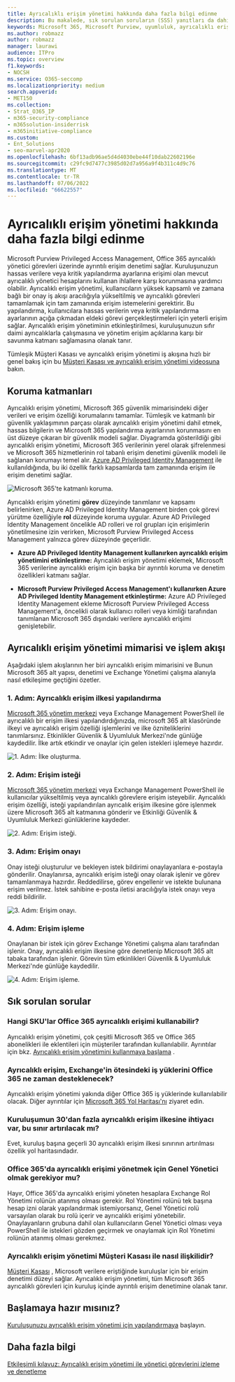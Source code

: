 ```yaml
---
title: Ayrıcalıklı erişim yönetimi hakkında daha fazla bilgi edinme
description: Bu makalede, sık sorulan soruların (SSS) yanıtları da dahil olmak üzere Microsoft Purview'da ayrıcalıklı erişim yönetimi hakkında genel bir bakış sağlanmaktadır.
keywords: Microsoft 365, Microsoft Purview, uyumluluk, ayrıcalıklı erişim yönetimi
ms.author: robmazz
author: robmazz
manager: laurawi
audience: ITPro
ms.topic: overview
f1.keywords:
- NOCSH
ms.service: O365-seccomp
ms.localizationpriority: medium
search.appverid:
- MET150
ms.collection:
- Strat_O365_IP
- m365-security-compliance
- m365solution-insiderrisk
- m365initiative-compliance
ms.custom:
- Ent_Solutions
- seo-marvel-apr2020
ms.openlocfilehash: 6bf13adb96ae5d4d4030ebe44f10dab22602196e
ms.sourcegitcommit: c29fc9d7477c3985d02d7a956a9f4b311c4d9c76
ms.translationtype: MT
ms.contentlocale: tr-TR
ms.lasthandoff: 07/06/2022
ms.locfileid: "66622557"
---
```

# <a name="learn-about-privileged-access-management"></a>Ayrıcalıklı erişim yönetimi hakkında daha fazla bilgi edinme

Microsoft Purview Privileged Access Management, Office 365 ayrıcalıklı yönetici görevleri üzerinde ayrıntılı erişim denetimi sağlar. Kuruluşunuzun hassas verilere veya kritik yapılandırma ayarlarına erişimi olan mevcut ayrıcalıklı yönetici hesaplarını kullanan ihlallere karşı korunmasına yardımcı olabilir. Ayrıcalıklı erişim yönetimi, kullanıcıların yüksek kapsamlı ve zamana bağlı bir onay iş akışı aracılığıyla yükseltilmiş ve ayrıcalıklı görevleri tamamlamak için tam zamanında erişim istemelerini gerektirir. Bu yapılandırma, kullanıcılara hassas verilerin veya kritik yapılandırma ayarlarının açığa çıkmadan eldeki görevi gerçekleştirmeleri için yeterli erişim sağlar. Ayrıcalıklı erişim yönetiminin etkinleştirilmesi, kuruluşunuzun sıfır daimi ayrıcalıklarla çalışmasına ve yönetim erişim açıklarına karşı bir savunma katmanı sağlamasına olanak tanır.

Tümleşik Müşteri Kasası ve ayrıcalıklı erişim yönetimi iş akışına hızlı bir genel bakış için bu [Müşteri Kasası ve ayrıcalıklı erişim yönetimi videosuna](https://go.microsoft.com/fwlink/?linkid=2066800) bakın.

## <a name="layers-of-protection"></a>Koruma katmanları

Ayrıcalıklı erişim yönetimi, Microsoft 365 güvenlik mimarisindeki diğer verileri ve erişim özelliği korumalarını tamamlar. Tümleşik ve katmanlı bir güvenlik yaklaşımının parçası olarak ayrıcalıklı erişim yönetimi dahil etmek, hassas bilgilerin ve Microsoft 365 yapılandırma ayarlarının korunmasını en üst düzeye çıkaran bir güvenlik modeli sağlar. Diyagramda gösterildiği gibi ayrıcalıklı erişim yönetimi, Microsoft 365 verilerinin yerel olarak şifrelenmesi ve Microsoft 365 hizmetlerinin rol tabanlı erişim denetimi güvenlik modeli ile sağlanan korumayı temel alır. [Azure AD Privileged Identity Management](/azure/active-directory/active-directory-privileged-identity-management-configure) ile kullanıldığında, bu iki özellik farklı kapsamlarda tam zamanında erişim ile erişim denetimi sağlar.

![Microsoft 365'te katmanlı koruma.](../media/pam-layered-protection.png)

Ayrıcalıklı erişim yönetimi **görev** düzeyinde tanımlanır ve kapsamı belirlenirken, Azure AD Privileged Identity Management birden çok görevi yürütme özelliğiyle **rol** düzeyinde koruma uygular. Azure AD Privileged Identity Management öncelikle AD rolleri ve rol grupları için erişimlerin yönetilmesine izin verirken, Microsoft Purview Privileged Access Management yalnızca görev düzeyinde geçerlidir.

- **Azure AD Privileged Identity Management kullanırken ayrıcalıklı erişim yönetimini etkinleştirme:** Ayrıcalıklı erişim yönetimi eklemek, Microsoft 365 verilerine ayrıcalıklı erişim için başka bir ayrıntılı koruma ve denetim özellikleri katmanı sağlar.

- **Microsoft Purview Privileged Access Management'ı kullanırken Azure AD Privileged Identity Management etkinleştirme:** Azure AD Privileged Identity Management ekleme  Microsoft Purview Privileged Access Management'a, öncelikli olarak kullanıcı rolleri veya kimliği tarafından tanımlanan Microsoft 365 dışındaki verilere ayrıcalıklı erişimi genişletebilir.  

## <a name="privileged-access-management-architecture-and-process-flow"></a>Ayrıcalıklı erişim yönetimi mimarisi ve işlem akışı

Aşağıdaki işlem akışlarının her biri ayrıcalıklı erişim mimarisini ve Bunun Microsoft 365 alt yapısı, denetimi ve Exchange Yönetimi çalışma alanıyla nasıl etkileşime geçtiğini özetler.

### <a name="step-1-configure-a-privileged-access-policy"></a>1. Adım: Ayrıcalıklı erişim ilkesi yapılandırma

[Microsoft 365 yönetim merkezi](https://admin.microsoft.com) veya Exchange Management PowerShell ile ayrıcalıklı bir erişim ilkesi yapılandırdığınızda, microsoft 365 alt klasöründe ilkeyi ve ayrıcalıklı erişim özelliği işlemlerini ve ilke özniteliklerini tanımlarsınız. Etkinlikler Güvenlik &amp; Uyumluluk Merkezi'nde günlüğe kaydedilir. İlke artık etkindir ve onaylar için gelen istekleri işlemeye hazırdır.

![1. Adım: İlke oluşturma.](../media/pam-step1-policy-creation.jpg)

### <a name="step-2-access-request"></a>2. Adım: Erişim isteği

[Microsoft 365 yönetim merkezi](https://admin.microsoft.com) veya Exchange Management PowerShell ile kullanıcılar yükseltilmiş veya ayrıcalıklı görevlere erişim isteyebilir. Ayrıcalıklı erişim özelliği, isteği yapılandırılan ayrıcalık erişim ilkesine göre işlenmek üzere Microsoft 365 alt katmanına gönderir ve Etkinliği Güvenlik &amp; Uyumluluk Merkezi günlüklerine kaydeder.

![2. Adım: Erişim isteği.](../media/pam-step2-access-request.jpg)

### <a name="step-3-access-approval"></a>3. Adım: Erişim onayı

Onay isteği oluşturulur ve bekleyen istek bildirimi onaylayanlara e-postayla gönderilir. Onaylanırsa, ayrıcalıklı erişim isteği onay olarak işlenir ve görev tamamlanmaya hazırdır. Reddedilirse, görev engellenir ve istekte bulunana erişim verilmez. İstek sahibine e-posta iletisi aracılığıyla istek onayı veya reddi bildirilir.

![3. Adım: Erişim onayı.](../media/pam-step3-access-approval.jpg)

### <a name="step-4-access-processing"></a>4. Adım: Erişim işleme

Onaylanan bir istek için görev Exchange Yönetimi çalışma alanı tarafından işlenir. Onay, ayrıcalıklı erişim ilkesine göre denetlenip Microsoft 365 alt tabaka tarafından işlenir. Görevin tüm etkinlikleri Güvenlik &amp; Uyumluluk Merkezi'nde günlüğe kaydedilir.

![4. Adım: Erişim işleme.](../media/pam-step4-access-processing.jpg)

## <a name="frequently-asked-questions"></a>Sık sorulan sorular

### <a name="what-skus-can-use-privileged-access-in-office-365"></a>Hangi SKU'lar Office 365 ayrıcalıklı erişimi kullanabilir?

Ayrıcalıklı erişim yönetimi, çok çeşitli Microsoft 365 ve Office 365 abonelikleri ile eklentileri için müşteriler tarafından kullanılabilir. Ayrıntılar için bkz. [Ayrıcalıklı erişim yönetimini kullanmaya başlama](privileged-access-management-configuration.md) .

### <a name="when-will-privileged-access-support-office-365-workloads-beyond-exchange"></a>Ayrıcalıklı erişim, Exchange'in ötesindeki iş yüklerini Office 365 ne zaman desteklenecek?

Ayrıcalıklı erişim yönetimi yakında diğer Office 365 iş yüklerinde kullanılabilir olacak. Diğer ayrıntılar için [Microsoft 365 Yol Haritası'nı](https://www.microsoft.com/microsoft-365/roadmap) ziyaret edin.

### <a name="my-organization-needs-more-than-30-privileged-access-policies-will-this-limit-be-increased"></a>Kuruluşumun 30'dan fazla ayrıcalıklı erişim ilkesine ihtiyacı var, bu sınır artırılacak mı?

Evet, kuruluş başına geçerli 30 ayrıcalıklı erişim ilkesi sınırının artırılması özellik yol haritasındadır.

### <a name="do-i-need-to-be-a-global-admin-to-manage-privileged-access-in-office-365"></a>Office 365'da ayrıcalıklı erişimi yönetmek için Genel Yönetici olmak gerekiyor mu?

Hayır, Office 365'da ayrıcalıklı erişimi yöneten hesaplara Exchange Rol Yönetimi rolünün atanmış olması gerekir. Rol Yönetimi rolünü tek başına hesap izni olarak yapılandırmak istemiyorsanız, Genel Yönetici rolü varsayılan olarak bu rolü içerir ve ayrıcalıklı erişimi yönetebilir. Onaylayanların grubuna dahil olan kullanıcıların Genel Yönetici olması veya PowerShell ile istekleri gözden geçirmek ve onaylamak için Rol Yönetimi rolünün atanmış olması gerekmez.

### <a name="how-is-privileged-access-management-related-to-customer-lockbox"></a>Ayrıcalıklı erişim yönetimi Müşteri Kasası ile nasıl ilişkilidir?

[Müşteri Kasası](/office365/admin/manage/customer-lockbox-requests) , Microsoft verilere eriştiğinde kuruluşlar için bir erişim denetimi düzeyi sağlar. Ayrıcalıklı erişim yönetimi, tüm Microsoft 365 ayrıcalıklı görevleri için kuruluş içinde ayrıntılı erişim denetimine olanak tanır.

## <a name="ready-to-get-started"></a>Başlamaya hazır mısınız?

[Kuruluşunuzu ayrıcalıklı erişim yönetimi için yapılandırmaya](privileged-access-management-configuration.md) başlayın.

## <a name="learn-more"></a>Daha fazla bilgi

[Etkileşimli kılavuz: Ayrıcalıklı erişim yönetimi ile yönetici görevlerini izleme ve denetleme](https://content.cloudguides.com/guides/Privileged%20Access%20Management)
